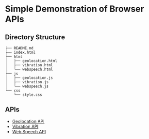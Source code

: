 # Simple Demonstration of Browser APIs

## Directory Structure
```
├── README.md
├── index.html
├── html
│   ├── geolocation.html
│   ├── vibration.html
│   └── webspeech.html
├── js
│   ├── geolocation.js
│   ├── vibration.js
│   └── webspeech.js
└── css
    └── style.css
```

## APIs
- [Geolocation API](https://developer.mozilla.org/en-US/docs/Web/API/Geolocation_API)
- [Vibration API](https://developer.mozilla.org/en-US/docs/Web/API/Vibration_API)
- [Web Speech API](https://developer.mozilla.org/en-US/docs/Web/API/Web_Speech_API)